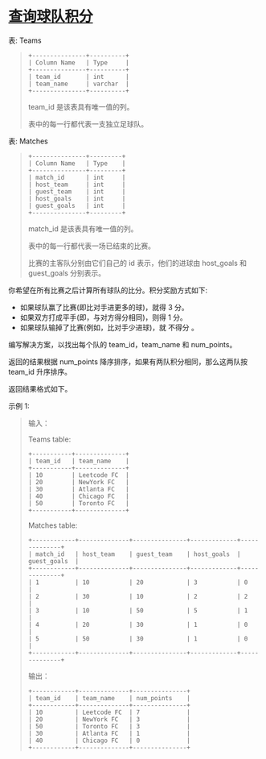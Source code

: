# [查询球队积分](https://leetcode.cn/problems/team-scores-in-football-tournament)

表: Teams
> ```
> +---------------+----------+
> | Column Name   | Type     |
> +---------------+----------+
> | team_id       | int      |
> | team_name     | varchar  |
> +---------------+----------+
> ```
> team_id 是该表具有唯一值的列。
> 
> 表中的每一行都代表一支独立足球队。
 

表: Matches
> ```
> +---------------+---------+
> | Column Name   | Type    |
> +---------------+---------+
> | match_id      | int     |
> | host_team     | int     |
> | guest_team    | int     | 
> | host_goals    | int     |
> | guest_goals   | int     |
> +---------------+---------+
> ```
> match_id 是该表具有唯一值的列。
> 
> 表中的每一行都代表一场已结束的比赛。
> 
> 比赛的主客队分别由它们自己的 id 表示，他们的进球由 host_goals 和 guest_goals 分别表示。
 

你希望在所有比赛之后计算所有球队的比分。积分奖励方式如下:

- 如果球队赢了比赛(即比对手进更多的球)，就得 3 分。
- 如果双方打成平手(即，与对方得分相同)，则得 1 分。
- 如果球队输掉了比赛(例如，比对手少进球)，就 不得分 。

编写解决方案，以找出每个队的 team_id，team_name 和 num_points。

返回的结果根据 num_points 降序排序，如果有两队积分相同，那么这两队按 team_id  升序排序。

返回结果格式如下。

 

示例 1:

> 输入：
> 
> Teams table:
> ```
> +-----------+--------------+
> | team_id   | team_name    |
> +-----------+--------------+
> | 10        | Leetcode FC  |
> | 20        | NewYork FC   |
> | 30        | Atlanta FC   |
> | 40        | Chicago FC   |
> | 50        | Toronto FC   |
> +-----------+--------------+
> ```
> Matches table:
> ```
> +------------+--------------+---------------+-------------+--------------+
> | match_id   | host_team    | guest_team    | host_goals  | guest_goals  |
> +------------+--------------+---------------+-------------+--------------+
> | 1          | 10           | 20            | 3           | 0            |
> | 2          | 30           | 10            | 2           | 2            |
> | 3          | 10           | 50            | 5           | 1            |
> | 4          | 20           | 30            | 1           | 0            |
> | 5          | 50           | 30            | 1           | 0            |
> +------------+--------------+---------------+-------------+--------------+
> ```
> 输出：
> ```
> +------------+--------------+---------------+
> | team_id    | team_name    | num_points    |
> +------------+--------------+---------------+
> | 10         | Leetcode FC  | 7             |
> | 20         | NewYork FC   | 3             |
> | 50         | Toronto FC   | 3             |
> | 30         | Atlanta FC   | 1             |
> | 40         | Chicago FC   | 0             |
> +------------+--------------+---------------+
> ```